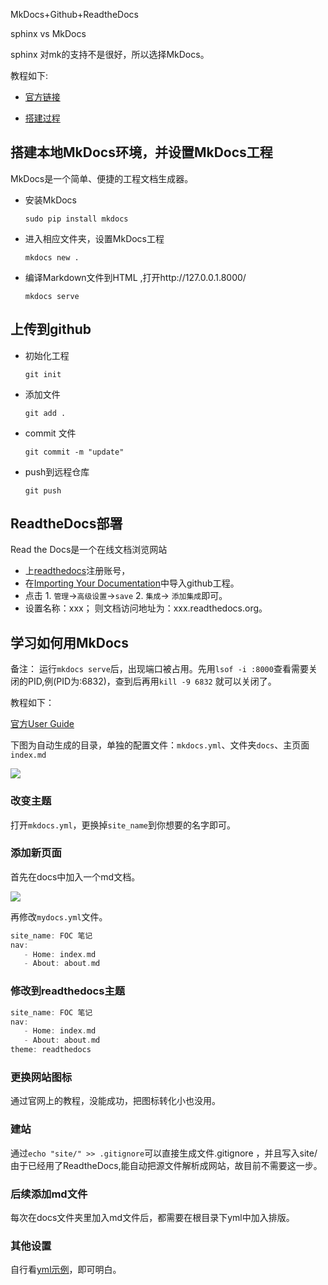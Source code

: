 



MkDocs+Github+ReadtheDocs

sphinx vs MkDocs 

sphinx 对mk的支持不是很好，所以选择MkDocs。

教程如下:



- [官方链接](https://docs.readthedocs.io/en/latest/intro/getting-started-with-mkdocs.html)

  

- [搭建过程](https://zj-sphinx-github-readthedocs.readthedocs.io/en/latest/)

  
## 搭建本地MkDocs环境，并设置MkDocs工程
MkDocs是一个简单、便捷的工程文档生成器。



* 安装MkDocs

  `sudo pip install mkdocs`

* 进入相应文件夹，设置MkDocs工程

  `mkdocs new .`

* 编译Markdown文件到HTML ,打开http://127.0.0.1.8000/

  `mkdocs serve`

## 上传到github
* 初始化工程

  `git init`

* 添加文件

  `git add .`

* commit 文件

  `git commit -m "update"`

* push到远程仓库

  `git push`

## ReadtheDocs部署
Read the Docs是一个在线文档浏览网站



* 上[readthedocs](https://readthedocs.org/)注册账号，
* 在[Importing Your Documentation](https://readthedocs.org/dashboard/import/)中导入github工程。
* 点击   1.  `管理`->`高级设置`->`save` 2. `集成`-> `添加集成`即可。
* 设置名称：xxx； 则文档访问地址为：xxx.readthedocs.org。

## 学习如何用MkDocs
备注： 运行`mkdocs serve`后，出现端口被占用。先用`lsof -i :8000`查看需要关闭的PID,例(PID为:6832)，查到后再用`kill -9 6832` 就可以关闭了。

教程如下：

[官方User Guide](https://www.mkdocs.org/#adding-pages)



下图为自动生成的目录，单独的配置文件：`mkdocs.yml`、文件夹`docs`、主页面`index.md`

![](https://gitee.com/kbytes/Photos_CSDN/raw/master/1584325678_20200316033247012_1670407676.png)

### 改变主题

 打开`mkdocs.yml`，更换掉`site_name`到你想要的名字即可。

 

### 添加新页面

首先在docs中加入一个md文档。

![](https://gitee.com/kbytes/Photos_CSDN/raw/master/1584325679_20200316035054718_2002839798.png)

再修改`mydocs.yml`文件。



```c
site_name: FOC 笔记
nav:
   - Home: index.md
   - About: about.md
```



### 修改到readthedocs主题



```c++
site_name: FOC 笔记
nav:
   - Home: index.md
   - About: about.md
theme: readthedocs
```
### 更换网站图标

通过官网上的教程，没能成功，把图标转化小也没用。



### 建站

通过`echo "site/" >> .gitignore`可以直接生成文件.gitignore ，并且写入site/
由于已经用了ReadtheDocs,能自动把源文件解析成网站，故目前不需要这一步。



### 后续添加md文件

每次在docs文件夹里加入md文件后，都需要在根目录下yml中加入排版。



### 其他设置

 自行看[yml示例](https://github.com/zimocode/mkdocs-docs-zh/blob/master/mkdocs.yml)，即可明白。



